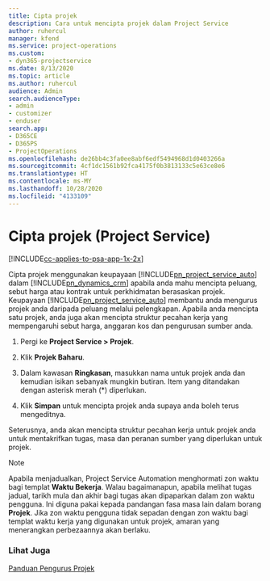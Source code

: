 ```yaml
---
title: Cipta projek
description: Cara untuk mencipta projek dalam Project Service
author: ruhercul
manager: kfend
ms.service: project-operations
ms.custom:
- dyn365-projectservice
ms.date: 8/13/2020
ms.topic: article
ms.author: ruhercul
audience: Admin
search.audienceType:
- admin
- customizer
- enduser
search.app:
- D365CE
- D365PS
- ProjectOperations
ms.openlocfilehash: de26bb4c3fa0ee8abf6edf5494968d1d0403266a
ms.sourcegitcommit: 4cf1dc1561b92fca4175f0b3813133c5e63ce8e6
ms.translationtype: HT
ms.contentlocale: ms-MY
ms.lasthandoff: 10/28/2020
ms.locfileid: "4133109"
---
```

# <a name="create-a-project-project-service"></a>Cipta projek (Project Service)

[!INCLUDE[cc-applies-to-psa-app-1x-2x](../includes/cc-applies-to-psa-app-1x-2x.md)]

Cipta projek menggunakan keupayaan [!INCLUDE[pn_project_service_auto](../includes/pn-project-service-auto.md)] dalam [!INCLUDE[pn_dynamics_crm](../includes/pn-dynamics-crm.md)] apabila anda mahu mencipta peluang, sebut harga atau kontrak untuk perkhidmatan berasaskan projek. Keupayaan [!INCLUDE[pn_project_service_auto](../includes/pn-project-service-auto.md)] membantu anda mengurus projek anda daripada peluang melalui pelengkapan. Apabila anda mencipta satu projek, anda juga akan mencipta struktur pecahan kerja yang mempengaruhi sebut harga, anggaran kos dan pengurusan sumber anda.  
  
1.  Pergi ke **Project Service > Projek**.  
  
2.  Klik **Projek Baharu**.  
  
3.  Dalam kawasan **Ringkasan**, masukkan nama untuk projek anda dan kemudian isikan sebanyak mungkin butiran. Item yang ditandakan dengan asterisk merah (*) diperlukan.  
  
4.  Klik **Simpan** untuk mencipta projek anda supaya anda boleh terus mengeditnya.  
  
Seterusnya, anda akan mencipta struktur pecahan kerja untuk projek anda untuk mentakrifkan tugas, masa dan peranan sumber yang diperlukan untuk projek.  

> [!NOTE]
> Apabila menjadualkan, Project Service Automation menghormati zon waktu bagi templat **Waktu Bekerja**. Walau bagaimanapun, apabila melihat tugas jadual, tarikh mula dan akhir bagi tugas akan dipaparkan dalam zon waktu pengguna. Ini diguna pakai kepada pandangan fasa masa lain dalam borang **Projek**. Jika zon waktu pengguna tidak sepadan dengan zon waktu bagi templat waktu kerja yang digunakan untuk projek, amaran yang menerangkan perbezaannya akan berlaku. 
  
### <a name="see-also"></a>Lihat Juga  
 [Panduan Pengurus Projek](../psa/project-manager-guide.md)
